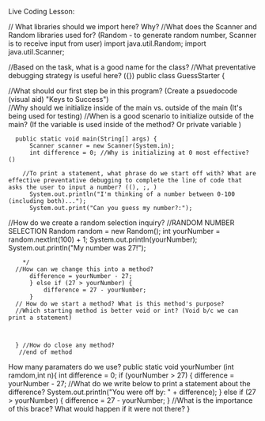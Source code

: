 Live Coding Lesson: 


// What libraries should we import here? Why?
//What does the Scanner and Random libraries used for? (Random - to generate random number, Scanner is to receive input from user)
import java.util.Random;
import java.util.Scanner;


//Based on the task, what is a good name for the class?
//What preventative debugging strategy is useful here? ({})
public class GuessStarter {


//What should our first step be in this program? (Create a psuedocode (visual aid) "Keys to Success")	
//Why should we initialize inside of the main vs. outside of the main (It's being used for testing)
//When is a good scenario to initialize outside of the main? (If the variable is used inside of the method? Or private variable )

	  public static void main(String[] args) {
	      Scanner scanner = new Scanner(System.in);
	      int difference = 0; //Why is initializing at 0 most effective? ()

        //To print a statement, what phrase do we start off with? What are effective preventative debugging to complete the line of code that asks the user to input a number? ((), ;, )
	      System.out.println("I'm thinking of a number between 0-100 (including both)...");
	      System.out.print("Can you guess my number?:");


	     

//How do we create a random selection inquiry?
       //RANDOM NUMBER SELECTION
	      Random random = new Random();
	      int yourNumber = random.nextInt(100) + 1;
	      System.out.println(yourNumber);
	      System.out.println("My number was 27!");


	    */ 
      //How can we change this into a method? 
          difference = yourNumber - 27;
          } else if (27 > yourNumber) {
	    	  difference = 27 - yourNumber;
	      }
      // How do we start a method? What is this method's purpose?
      //Which starting method is better void or int? (Void b/c we can print a statement)



      } //How do close any method? 
	   //end of method
  

	   
     

  How many paramaters do we use?
      public static void yourNumber (int ramdom,int n){
        int difference = 0;
         if (yourNumber > 27) {
	      difference = yourNumber - 27;
        //What do we write below to print a statement about the difference? 
	      System.out.println("You were off by: " + difference);
	      } else if (27 > yourNumber) {
	    	  difference = 27 - yourNumber;
	      }
//What is the importance of this brace? What would happen if it were not there?
	}


